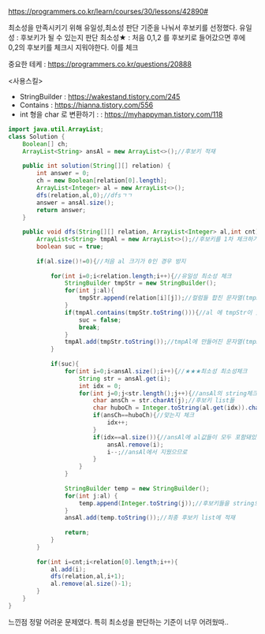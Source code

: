 https://programmers.co.kr/learn/courses/30/lessons/42890#
  
  
  최소성을 만족시키기 위해 유일성,최소성 판단 기준을 나눠서 후보키를 선정했다.
  유일성 : 후보키가 될 수 있는지 판단
  최소성★ : 처음 0,1,2 를 후보키로 들어갔으면 후에 0,2의 후보키를 체크시 지워야한다. 이를 체크
  
  중요한 테케 : https://programmers.co.kr/questions/20888
  
  <사용스킬>
  - StringBuilder
   : https://wakestand.tistory.com/245
  - Contains
   : https://hianna.tistory.com/556
  - int 형을 char 로 변환하기 : 
   : https://myhappyman.tistory.com/118
  
  
```java
import java.util.ArrayList;
class Solution {
    Boolean[] ch;
    ArrayList<String> ansAl = new ArrayList<>();//후보키 적재
    
    public int solution(String[][] relation) {
        int answer = 0;
        ch = new Boolean[relation[0].length];
        ArrayList<Integer> al = new ArrayList<>();
        dfs(relation,al,0);//dfsㄱㄱ
        answer = ansAl.size();
        return answer;
    }
    
    public void dfs(String[][] relation, ArrayList<Integer> al,int cnt){
        ArrayList<String> tmpAl = new ArrayList<>();//후보키를 1차 체크하기 위한 임시 생성
        boolean suc = true;
        
        if(al.size()!=0){//처음 al 크기가 0인 경우 방지
            
            for(int i=0;i<relation.length;i++){//유일성 최소성 체크
                StringBuilder tmpStr = new StringBuilder();
                for(int j:al){
                    tmpStr.append(relation[i][j]);//컬럼들 합친 문자열(tmpStr) 생성
                }
                if(tmpAl.contains(tmpStr.toString())){//al 에 tmpStr이 있으면 break
                    suc = false;
                    break;
                }
                tmpAl.add(tmpStr.toString());//tmpAl에 만들어진 문자열(tmpStr)들을 담아서 중복 체크
            }
            
            if(suc){
                for(int i=0;i<ansAl.size();i++){//★★★최소성 최소성체크
                    String str = ansAl.get(i);
                    int idx = 0;
                    for(int j=0;j<str.length();j++){//ansAl의 string체크
                        char ansCh = str.charAt(j);//후보키 list들
                        char huboCh = Integer.toString(al.get(idx)).charAt(0);//후보키 후보 --> 
                        if(ansCh==huboCh){//맞는지 체크
                            idx++;
                        }
                        if(idx==al.size()){//ansAl에 al값들이 모두 포함돼있으면 비교한 ansAl을 지운다
                            ansAl.remove(i);
                            i--;//ansAl에서 지웠으므로
                        }
                    }
                }   
                
                StringBuilder temp = new StringBuilder();
                for(int j:al) {
                    temp.append(Integer.toString(j));//후보키들을 string으로 묶어서 저장
                }
                ansAl.add(temp.toString());//최종 후보키 list에 적재
                
                return;
            }
        }
        
        for(int i=cnt;i<relation[0].length;i++){
            al.add(i);
            dfs(relation,al,i+1);
            al.remove(al.size()-1);
        }
    }
}

```
  
  
  느낀점
  정말 어려운 문제였다. 특히 최소성을 판단하는 기준이 너무 어려웠따..
